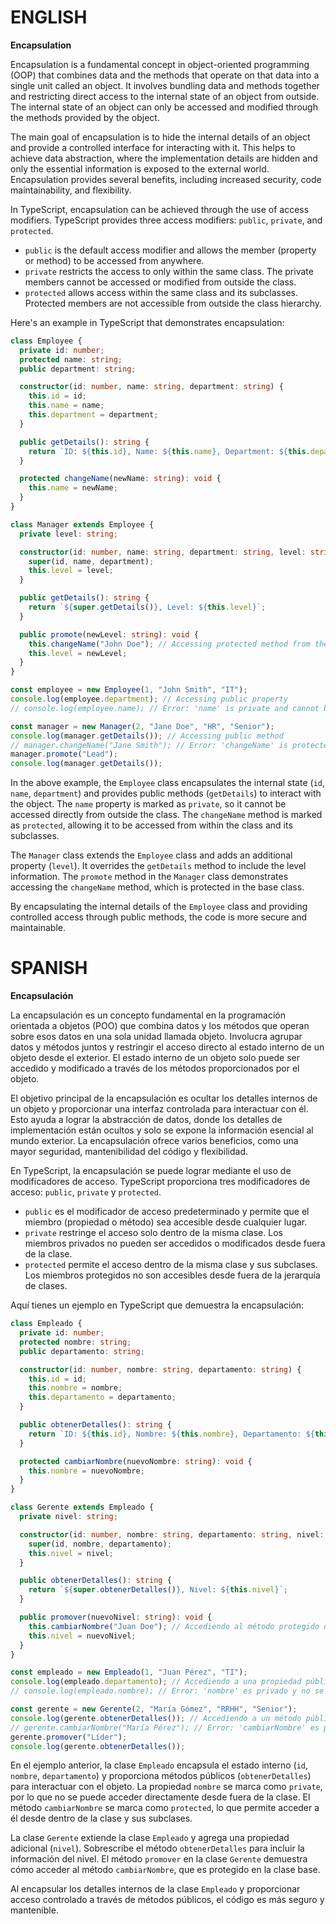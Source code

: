 # ENGLISH
**Encapsulation**

Encapsulation is a fundamental concept in object-oriented programming (OOP) that combines data and the methods that operate on that data into a single unit called an object. It involves bundling data and methods together and restricting direct access to the internal state of an object from outside. The internal state of an object can only be accessed and modified through the methods provided by the object.

The main goal of encapsulation is to hide the internal details of an object and provide a controlled interface for interacting with it. This helps to achieve data abstraction, where the implementation details are hidden and only the essential information is exposed to the external world. Encapsulation provides several benefits, including increased security, code maintainability, and flexibility.

In TypeScript, encapsulation can be achieved through the use of access modifiers. TypeScript provides three access modifiers: `public`, `private`, and `protected`.

- `public` is the default access modifier and allows the member (property or method) to be accessed from anywhere.
- `private` restricts the access to only within the same class. The private members cannot be accessed or modified from outside the class.
- `protected` allows access within the same class and its subclasses. Protected members are not accessible from outside the class hierarchy.

Here's an example in TypeScript that demonstrates encapsulation:

```ts
class Employee {
  private id: number;
  protected name: string;
  public department: string;

  constructor(id: number, name: string, department: string) {
    this.id = id;
    this.name = name;
    this.department = department;
  }

  public getDetails(): string {
    return `ID: ${this.id}, Name: ${this.name}, Department: ${this.department}`;
  }

  protected changeName(newName: string): void {
    this.name = newName;
  }
}

class Manager extends Employee {
  private level: string;

  constructor(id: number, name: string, department: string, level: string) {
    super(id, name, department);
    this.level = level;
  }

  public getDetails(): string {
    return `${super.getDetails()}, Level: ${this.level}`;
  }

  public promote(newLevel: string): void {
    this.changeName("John Doe"); // Accessing protected method from the base class
    this.level = newLevel;
  }
}

const employee = new Employee(1, "John Smith", "IT");
console.log(employee.department); // Accessing public property
// console.log(employee.name); // Error: 'name' is private and cannot be accessed

const manager = new Manager(2, "Jane Doe", "HR", "Senior");
console.log(manager.getDetails()); // Accessing public method
// manager.changeName("Jane Smith"); // Error: 'changeName' is protected and cannot be accessed
manager.promote("Lead");
console.log(manager.getDetails());

```

In the above example, the `Employee` class encapsulates the internal state (`id`, `name`, `department`) and provides public methods (`getDetails`) to interact with the object. The `name` property is marked as `private`, so it cannot be accessed directly from outside the class. The `changeName` method is marked as `protected`, allowing it to be accessed from within the class and its subclasses.

The `Manager` class extends the `Employee` class and adds an additional property (`level`). It overrides the `getDetails` method to include the level information. The `promote` method in the `Manager` class demonstrates accessing the `changeName` method, which is protected in the base class.

By encapsulating the internal details of the `Employee` class and providing controlled access through public methods, the code is more secure and maintainable.

# SPANISH
**Encapsulación**

La encapsulación es un concepto fundamental en la programación orientada a objetos (POO) que combina datos y los métodos que operan sobre esos datos en una sola unidad llamada objeto. Involucra agrupar datos y métodos juntos y restringir el acceso directo al estado interno de un objeto desde el exterior. El estado interno de un objeto solo puede ser accedido y modificado a través de los métodos proporcionados por el objeto.

El objetivo principal de la encapsulación es ocultar los detalles internos de un objeto y proporcionar una interfaz controlada para interactuar con él. Esto ayuda a lograr la abstracción de datos, donde los detalles de implementación están ocultos y solo se expone la información esencial al mundo exterior. La encapsulación ofrece varios beneficios, como una mayor seguridad, mantenibilidad del código y flexibilidad.

En TypeScript, la encapsulación se puede lograr mediante el uso de modificadores de acceso. TypeScript proporciona tres modificadores de acceso: `public`, `private` y `protected`.

- `public` es el modificador de acceso predeterminado y permite que el miembro (propiedad o método) sea accesible desde cualquier lugar.
- `private` restringe el acceso solo dentro de la misma clase. Los miembros privados no pueden ser accedidos o modificados desde fuera de la clase.
- `protected` permite el acceso dentro de la misma clase y sus subclases. Los miembros protegidos no son accesibles desde fuera de la jerarquía de clases.

Aquí tienes un ejemplo en TypeScript que demuestra la encapsulación:

```ts
class Empleado {
  private id: number;
  protected nombre: string;
  public departamento: string;

  constructor(id: number, nombre: string, departamento: string) {
    this.id = id;
    this.nombre = nombre;
    this.departamento = departamento;
  }

  public obtenerDetalles(): string {
    return `ID: ${this.id}, Nombre: ${this.nombre}, Departamento: ${this.departamento}`;
  }

  protected cambiarNombre(nuevoNombre: string): void {
    this.nombre = nuevoNombre;
  }
}

class Gerente extends Empleado {
  private nivel: string;

  constructor(id: number, nombre: string, departamento: string, nivel: string) {
    super(id, nombre, departamento);
    this.nivel = nivel;
  }

  public obtenerDetalles(): string {
    return `${super.obtenerDetalles()}, Nivel: ${this.nivel}`;
  }

  public promover(nuevoNivel: string): void {
    this.cambiarNombre("Juan Doe"); // Accediendo al método protegido de la clase base
    this.nivel = nuevoNivel;
  }
}

const empleado = new Empleado(1, "Juan Pérez", "TI");
console.log(empleado.departamento); // Accediendo a una propiedad pública
// console.log(empleado.nombre); // Error: 'nombre' es privado y no se puede acceder

const gerente = new Gerente(2, "María Gómez", "RRHH", "Senior");
console.log(gerente.obtenerDetalles()); // Accediendo a un método público
// gerente.cambiarNombre("María Pérez"); // Error: 'cambiarNombre' es protegido y no se puede acceder
gerente.promover("Líder");
console.log(gerente.obtenerDetalles());
```

En el ejemplo anterior, la clase `Empleado` encapsula el estado interno (`id`, `nombre`, `departamento`) y proporciona métodos públicos (`obtenerDetalles`) para interactuar con el objeto. La propiedad `nombre` se marca como `private`, por lo que no se puede acceder directamente desde fuera de la clase. El método `cambiarNombre` se marca como `protected`, lo que permite acceder a él desde dentro de la clase y sus subclases.

La clase `Gerente` extiende la clase `Empleado` y agrega una propiedad adicional (`nivel`). Sobrescribe el método `obtenerDetalles` para incluir la información del nivel. El método `promover` en la clase `Gerente` demuestra cómo acceder al método `cambiarNombre`, que es protegido en la clase base.

Al encapsular los detalles internos de la clase `Empleado` y proporcionar acceso controlado a través de métodos públicos, el código es más seguro y mantenible.